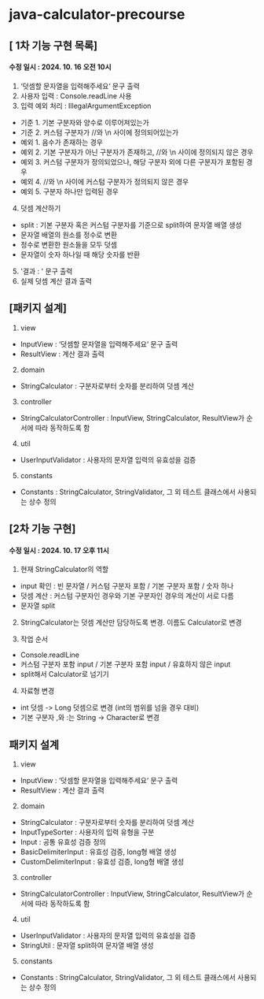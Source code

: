 # java-calculator-precourse

## [ 1차 기능 구현 목록]

#### 수정 일시 : 2024. 10. 16 오전 10시

1. ‘덧셈할 문자열을 입력해주세요‘ 문구 출력
2. 사용자 입력 : Console.readLine 사용
3. 입력 예외 처리 : IllegalArgumentException

- 기준 1. 기본 구분자와 양수로 이루어져있는가
- 기준 2. 커스텀 구분자가 //와 \n 사이에 정의되어있는가
- 예외 1. 음수가 존재하는 경우
- 예외 2. 기본 구분자가 아닌 구분자가 존재하고, //와 \n 사이에 정의되지 않은 경우
- 예외 3. 커스텀 구분자가 정의되었으나, 해당 구분자 외에 다른 구분자가 포함된 경우
- 예외 4. //와 \\n 사이에 커스텀 구분자가 정의되지 않은 경우
- 예외 5. 구분자 하나만 입력된 경우

4. 덧셈 계산하기

- split : 기본 구분자 혹은 커스텀 구분자를 기준으로 split하여 문자열 배열 생성
- 문자열 배열의 원소를 정수로 변환
- 정수로 변환한 원소들을 모두 덧셈
- 문자열이 숫자 하나일 때 해당 숫자를 반환

5. '결과 : ' 문구 출력
6. 실제 덧셈 계산 결과 출력

## [패키지 설계]

1. view

- InputView : ‘덧셈할 문자열을 입력해주세요‘ 문구 출력
- ResultView : 계산 결과 출력

2. domain

- StringCalculator : 구분자로부터 숫자를 분리하여 덧셈 계산

3. controller

- StringCalculatorController : InputView, StringCalculator, ResultView가 순서에 따라 동작하도록 함

4. util

- UserInputValidator : 사용자의 문자열 입력의 유효성을 검증

5. constants

- Constants : StringCalculator, StringValidator, 그 외 테스트 클래스에서 사용되는 상수 정의

## [2차 기능 구현]

#### 수정 일시 : 2024. 10. 17 오후 11시

1. 현재 StringCalculator의 역할

- input 확인 : 빈 문자열 / 커스텀 구분자 포함 / 기본 구분자 포함 / 숫자 하나
- 덧셈 계산 : 커스텀 구분자인 경우와 기본 구분자인 경우의 계산이 서로 다름
- 문자열 split

2. StringCalculator는 덧셈 계산만 담당하도록 변경. 이름도 Calculator로 변경

3. 작업 순서

- Console.readlLine
- 커스텀 구분자 포함 input / 기본 구분자 포함 input / 유효하지 않은 input
- split해서 Calculator로 넘기기

4. 자료형 변경

- int 덧셈 -> Long 덧셈으로 변경 (int의 범위를 넘을 경우 대비)
- 기본 구분자 ,와 :는 String -> Character로 변경

## 패키지 설계

1. view

- InputView : ‘덧셈할 문자열을 입력해주세요‘ 문구 출력
- ResultView : 계산 결과 출력

2. domain

- StringCalculator : 구분자로부터 숫자를 분리하여 덧셈 계산
- InputTypeSorter : 사용자의 입력 유형을 구분
- Input : 공통 유효성 검증 정의
- BasicDelimiterInput : 유효성 검증, long형 배열 생성
- CustomDelimiterInput : 유효성 검증, long형 배열 생성

3. controller

- StringCalculatorController : InputView, StringCalculator, ResultView가 순서에 따라 동작하도록 함

4. util

- UserInputValidator : 사용자의 문자열 입력의 유효성을 검증
- StringUtil : 문자열 split하여 문자열 배열 생성

5. constants

- Constants : StringCalculator, StringValidator, 그 외 테스트 클래스에서 사용되는 상수 정의